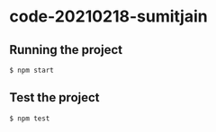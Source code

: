 # code-20210218-sumitjain

## Running the project

    $ npm start

## Test the project

    $ npm test
